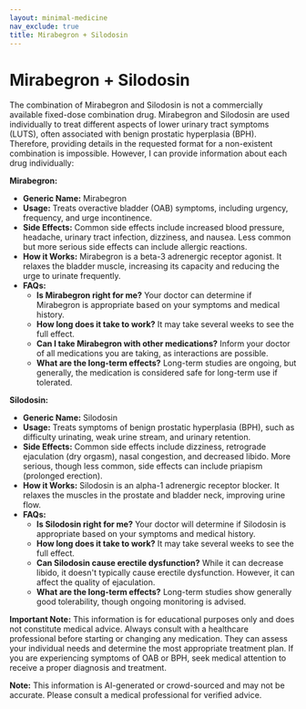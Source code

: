 ```yaml
---
layout: minimal-medicine
nav_exclude: true
title: Mirabegron + Silodosin
---
```


# Mirabegron + Silodosin

The combination of Mirabegron and Silodosin is not a commercially available fixed-dose combination drug.  Mirabegron and Silodosin are used individually to treat different aspects of lower urinary tract symptoms (LUTS), often associated with benign prostatic hyperplasia (BPH).  Therefore, providing details in the requested format for a non-existent combination is impossible.  However, I can provide information about each drug individually:

**Mirabegron:**

* **Generic Name:** Mirabegron
* **Usage:** Treats overactive bladder (OAB) symptoms, including urgency, frequency, and urge incontinence.
* **Side Effects:** Common side effects include increased blood pressure, headache, urinary tract infection, dizziness, and nausea.  Less common but more serious side effects can include allergic reactions.
* **How it Works:** Mirabegron is a beta-3 adrenergic receptor agonist. It relaxes the bladder muscle, increasing its capacity and reducing the urge to urinate frequently.
* **FAQs:**
    * **Is Mirabegron right for me?**  Your doctor can determine if Mirabegron is appropriate based on your symptoms and medical history.
    * **How long does it take to work?**  It may take several weeks to see the full effect.
    * **Can I take Mirabegron with other medications?**  Inform your doctor of all medications you are taking, as interactions are possible.
    * **What are the long-term effects?** Long-term studies are ongoing, but generally, the medication is considered safe for long-term use if tolerated.



**Silodosin:**

* **Generic Name:** Silodosin
* **Usage:** Treats symptoms of benign prostatic hyperplasia (BPH), such as difficulty urinating, weak urine stream, and urinary retention.
* **Side Effects:** Common side effects include dizziness, retrograde ejaculation (dry orgasm), nasal congestion, and decreased libido.  More serious, though less common, side effects can include priapism (prolonged erection).
* **How it Works:** Silodosin is an alpha-1 adrenergic receptor blocker. It relaxes the muscles in the prostate and bladder neck, improving urine flow.
* **FAQs:**
    * **Is Silodosin right for me?** Your doctor will determine if Silodosin is appropriate based on your symptoms and medical history.
    * **How long does it take to work?**  It may take several weeks to see the full effect.
    * **Can Silodosin cause erectile dysfunction?** While it can decrease libido, it doesn't typically cause erectile dysfunction. However, it can affect the quality of ejaculation.
    * **What are the long-term effects?** Long-term studies show generally good tolerability, though ongoing monitoring is advised.


**Important Note:** This information is for educational purposes only and does not constitute medical advice. Always consult with a healthcare professional before starting or changing any medication.  They can assess your individual needs and determine the most appropriate treatment plan.  If you are experiencing symptoms of OAB or BPH, seek medical attention to receive a proper diagnosis and treatment.


**Note:** This information is AI-generated or crowd-sourced and may not be accurate. Please consult a medical professional for verified advice.